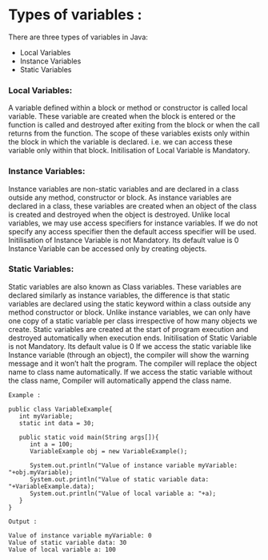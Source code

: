 # Types of variables :
There are three types of variables in Java: 
 

* Local Variables
* Instance Variables
* Static Variables

### Local Variables: 
A variable defined within a block or method or constructor is called local variable. 
These variable are created when the block is entered or the function is called and destroyed after exiting from the block or when the call returns from the function.
The scope of these variables exists only within the block in which the variable is declared. i.e. we can access these variable only within that block.
Initilisation of Local Variable is Mandatory.

### Instance Variables: 
Instance variables are non-static variables and are declared in a class outside any method, constructor or block. 
As instance variables are declared in a class, these variables are created when an object of the class is created and destroyed when the object is destroyed.
Unlike local variables, we may use access specifiers for instance variables. If we do not specify any access specifier then the default access specifier will be used.
Initilisation of Instance Variable is not Mandatory. Its default value is 0
Instance Variable can be accessed only by creating objects.
### Static Variables:
Static variables are also known as Class variables. 
These variables are declared similarly as instance variables, the difference is that static variables are declared using the static keyword within a class outside any method constructor or block.
Unlike instance variables, we can only have one copy of a static variable per class irrespective of how many objects we create.
Static variables are created at the start of program execution and destroyed automatically when execution ends.
Initilisation of Static Variable is not Mandatory. Its default value is 0
If we access the static variable like Instance variable (through an object), the compiler will show the warning message and it won’t halt the program. The compiler will replace the object name to class name automatically.
If we access the static variable without the class name, Compiler will automatically append the class name.


```Example :```
```
public class VariableExample{
   int myVariable;
   static int data = 30;
   
   public static void main(String args[]){
      int a = 100;
      VariableExample obj = new VariableExample();
      
      System.out.println("Value of instance variable myVariable: "+obj.myVariable);
      System.out.println("Value of static variable data: "+VariableExample.data);
      System.out.println("Value of local variable a: "+a);
   }
}
```
`Output :`
```
Value of instance variable myVariable: 0
Value of static variable data: 30
Value of local variable a: 100
```

